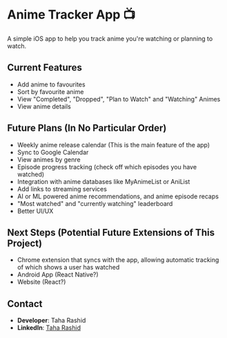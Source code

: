 # Anime Tracker App 📺  

A simple iOS app to help you track anime you're watching or planning to watch.  

## Current Features  

- Add anime to favourites
- Sort by favourite anime
- View "Completed", "Dropped", "Plan to Watch" and "Watching" Animes
- View anime details

## Future Plans (In No Particular Order)

- Weekly anime release calendar (This is the main feature of the app)
- Sync to Google Calendar
- View animes by genre
- Episode progress tracking (check off which episodes you have watched)
- Integration with anime databases like MyAnimeList or AniList
- Add links to streaming services
- AI or ML powered anime recommendations, and anime episode recaps
- "Most watched" and "currently watching" leaderboard
- Better UI/UX

## Next Steps (Potential Future Extensions of This Project)
- Chrome extension that syncs with the app, allowing automatic tracking of which shows a user has watched
- Android App (React Native?)
- Website (React?)

## Contact  

- **Developer**: Taha Rashid  
- **LinkedIn**: [Taha Rashid](https://www.linkedin.com/in/taha-rashid192)  
